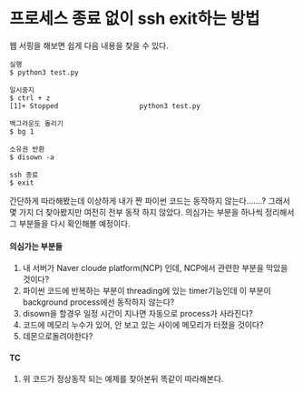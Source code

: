 
# 프로세스 종료 없이 ssh exit하는 방법

웹 서핑을 해보면 쉽게 다음 내용을 찾을 수 있다.

```
실행
$ python3 test.py

일시중지
$ ctrl + z
[1]+ Stopped 					python3 test.py

백그라운도 돌리기
$ bg 1

소유권 반환
$ disown -a

ssh 종료
$ exit
```

간단하게 따라해봤는데 이상하게 내가 짠 파이썬 코드는 동작하지 않는다.......? 그래서 몇 가지 더 찾아봤지만 여전히 전부 동작 하지 않았다. 의심가는 부분을 하나씩 정리해서 그 부분들을 다시 확인해볼 예정이다.

#### 의심가는 부분들
1. 내 서버가 Naver cloude platform(NCP) 인데, NCP에서 관련한 부분을 막았을 것이다?
2. 파이썬 코드에 반복하는 부분이 threading에 있는 timer기능인데 이 부분이 background process에선 동작하지 않는다?
3. disown을 할경우 일정 시간이 지나면 자동으로 process가 사라진다?
4. 코드에 메모리 누수가 있어, 안 보고 있는 사이에 메모리가 터졌을 것이다?
5. 데몬으로돌려야한다?

#### TC
1. 위 코드가 정상동작 되는 예제를 찾아본뒤 똑같이 따라해본다.
